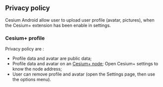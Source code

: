 ## Privacy policy

Cesium Android allow user to upload user profile (avatar, pictures), when the Cesium+ extension has been enable in settings.

### Cesium+ profile

Privacy policy are : 
 
- Profile data and avatar are public data;
- Profile data and avatar on an [Cesium+ node](https://github.com/duniter/cesium-plus-pod); Open Cesium+ settings to know the node address;  
- User can remove profile and avatar (open the Settings page, then use the options menu).